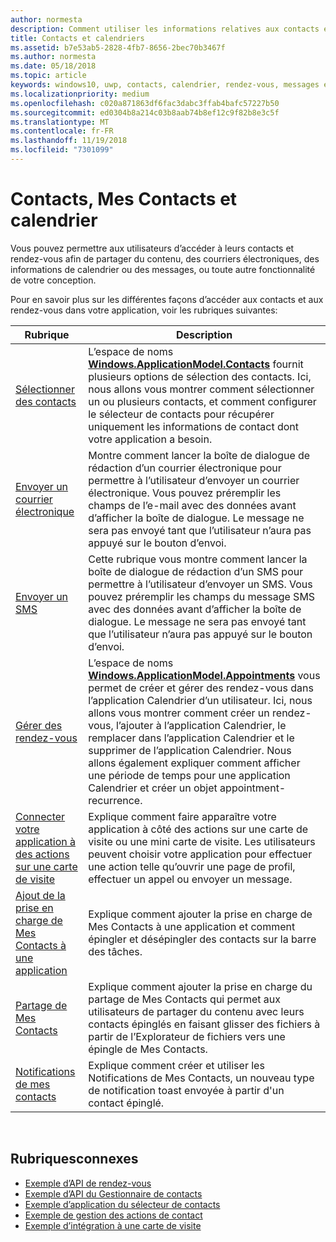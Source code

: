 ```yaml
---
author: normesta
description: Comment utiliser les informations relatives aux contacts et calendriers dans votre application UWP.
title: Contacts et calendriers
ms.assetid: b7e53ab5-2828-4fb7-8656-2bec70b3467f
ms.author: normesta
ms.date: 05/18/2018
ms.topic: article
keywords: windows10, uwp, contacts, calendrier, rendez-vous, messages électroniques
ms.localizationpriority: medium
ms.openlocfilehash: c020a871863df6fac3dabc3ffab4bafc57227b50
ms.sourcegitcommit: ed0304b8a214c03b8aab74b8ef12c9f82b8e3c5f
ms.translationtype: MT
ms.contentlocale: fr-FR
ms.lasthandoff: 11/19/2018
ms.locfileid: "7301099"
---
```

# <a name="contacts-my-people-and-calendar"></a>Contacts, Mes Contacts et calendrier


Vous pouvez permettre aux utilisateurs d’accéder à leurs contacts et rendez-vous afin de partager du contenu, des courriers électroniques, des informations de calendrier ou des messages, ou toute autre fonctionnalité de votre conception.

Pour en savoir plus sur les différentes façons d’accéder aux contacts et aux rendez-vous dans votre application, voir les rubriques suivantes:

| Rubrique | Description |
|-------|-------------|
| [Sélectionner des contacts](selecting-contacts.md) | L’espace de noms [<strong>Windows.ApplicationModel.Contacts</strong>](https://msdn.microsoft.com/library/windows/apps/BR225002) fournit plusieurs options de sélection des contacts. Ici, nous allons vous montrer comment sélectionner un ou plusieurs contacts, et comment configurer le sélecteur de contacts pour récupérer uniquement les informations de contact dont votre application a besoin. |
| [Envoyer un courrier électronique](sending-email.md) | Montre comment lancer la boîte de dialogue de rédaction d’un courrier électronique pour permettre à l’utilisateur d’envoyer un courrier électronique. Vous pouvez préremplir les champs de l’e-mail avec des données avant d’afficher la boîte de dialogue. Le message ne sera pas envoyé tant que l’utilisateur n’aura pas appuyé sur le bouton d’envoi. |
| [Envoyer un SMS](sending-an-sms-message.md) | Cette rubrique vous montre comment lancer la boîte de dialogue de rédaction d’un SMS pour permettre à l’utilisateur d’envoyer un SMS. Vous pouvez préremplir les champs du message SMS avec des données avant d’afficher la boîte de dialogue. Le message ne sera pas envoyé tant que l’utilisateur n’aura pas appuyé sur le bouton d’envoi. |
| [Gérer des rendez-vous](managing-appointments.md) | L’espace de noms [<strong>Windows.ApplicationModel.Appointments</strong>](https://msdn.microsoft.com/library/windows/apps/Dn263359) vous permet de créer et gérer des rendez-vous dans l’application Calendrier d’un utilisateur. Ici, nous allons vous montrer comment créer un rendez-vous, l’ajouter à l’application Calendrier, le remplacer dans l’application Calendrier et le supprimer de l’application Calendrier. Nous allons également expliquer comment afficher une période de temps pour une application Calendrier et créer un objet appointment-recurrence. |
| [Connecter votre application à des actions sur une carte de visite](integrating-with-contacts.md) | Explique comment faire apparaître votre application à côté des actions sur une carte de visite ou une mini carte de visite. Les utilisateurs peuvent choisir votre application pour effectuer une action telle qu’ouvrir une page de profil, effectuer un appel ou envoyer un message. |
| [Ajout de la prise en charge de Mes Contacts à une application](my-people-support.md) | Explique comment ajouter la prise en charge de Mes Contacts à une application et comment épingler et désépingler des contacts sur la barre des tâches. |
| [Partage de Mes Contacts](my-people-sharing.md) | Explique comment ajouter la prise en charge du partage de Mes Contacts qui permet aux utilisateurs de partager du contenu avec leurs contacts épinglés en faisant glisser des fichiers à partir de l’Explorateur de fichiers vers une épingle de Mes Contacts. |
| [Notifications de mes contacts](my-people-notifications.md) | Explique comment créer et utiliser les Notifications de Mes Contacts, un nouveau type de notification toast envoyée à partir d'un contact épinglé. |

 

## <a name="related-topics"></a>Rubriquesconnexes

* [Exemple d’API de rendez-vous](http://go.microsoft.com/fwlink/p/?linkid=309836)
* [Exemple d’API du Gestionnaire de contacts](http://go.microsoft.com/fwlink/p/?LinkID=310079)
* [Exemple d’application du sélecteur de contacts](http://go.microsoft.com/fwlink/p/?linkid=231575)
* [Exemple de gestion des actions de contact](http://go.microsoft.com/fwlink/p/?LinkID=320151)
* [Exemple d’intégration à une carte de visite](https://github.com/Microsoft/Windows-universal-samples/tree/master/Samples/ContactCardIntegration)
